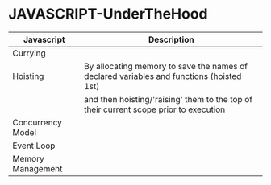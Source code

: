 # JAVASCRIPT-UnderTheHood

|Javascript| Description |
|-----|-----|
|Currying||
|Hoisting| By allocating memory to save the names of declared variables and functions (hoisted 1st) |
|| and then hoisting/'raising' them to the top of their current scope prior to execution |
|Concurrency Model||
|Event Loop||
|Memory Management||
